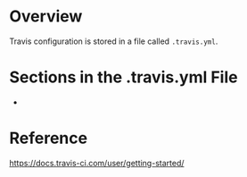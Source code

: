# Overview

Travis configuration is stored in a file called `.travis.yml`.

# Sections in the .travis.yml File

- 

# Reference

https://docs.travis-ci.com/user/getting-started/